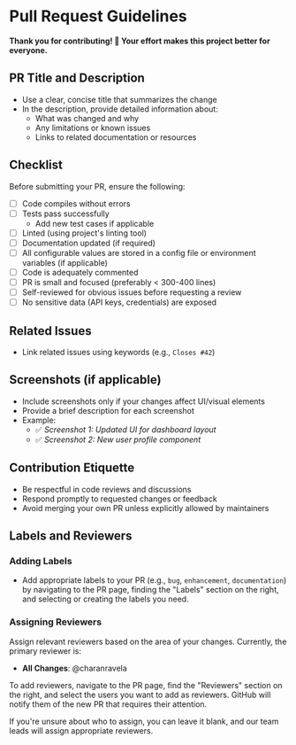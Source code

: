 # Pull Request Guidelines

**Thank you for contributing! 🚀 Your effort makes this project better for everyone.**

## PR Title and Description

- Use a clear, concise title that summarizes the change
- In the description, provide detailed information about:
  - What was changed and why
  - Any limitations or known issues
  - Links to related documentation or resources

## Checklist

Before submitting your PR, ensure the following:

- [ ] Code compiles without errors
- [ ] Tests pass successfully
  - Add new test cases if applicable
- [ ] Linted (using project's linting tool)
- [ ] Documentation updated (if required)
- [ ] All configurable values are stored in a config file or environment variables (if applicable)
- [ ] Code is adequately commented
- [ ] PR is small and focused (preferably < 300-400 lines)
- [ ] Self-reviewed for obvious issues before requesting a review
- [ ] No sensitive data (API keys, credentials) are exposed

## Related Issues

- Link related issues using keywords (e.g., `Closes #42`)

## Screenshots (if applicable)

- Include screenshots only if your changes affect UI/visual elements
- Provide a brief description for each screenshot
- Example:
  - ✅ _Screenshot 1: Updated UI for dashboard layout_
  - ✅ _Screenshot 2: New user profile component_

## Contribution Etiquette

- Be respectful in code reviews and discussions
- Respond promptly to requested changes or feedback
- Avoid merging your own PR unless explicitly allowed by maintainers

## Labels and Reviewers

### Adding Labels

- Add appropriate labels to your PR (e.g., `bug`, `enhancement`, `documentation`) by navigating to the PR page, finding the "Labels" section on the right, and selecting or creating the labels you need.

### Assigning Reviewers

Assign relevant reviewers based on the area of your changes. Currently, the primary reviewer is:

- **All Changes**: @charanravela

To add reviewers, navigate to the PR page, find the "Reviewers" section on the right, and select the users you want to add as reviewers. GitHub will notify them of the new PR that requires their attention.

If you're unsure about who to assign, you can leave it blank, and our team leads will assign appropriate reviewers.
